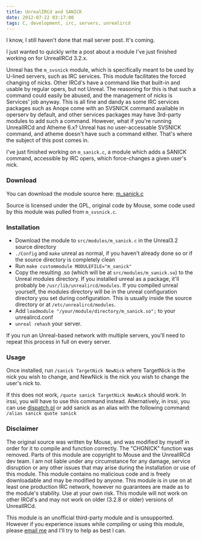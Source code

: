 ```yaml
---
title: UnrealIRCd and SANICK
date: 2012-07-22 03:17:00
tags: C, development, irc, servers, unrealircd
---
```


I know, I still haven't done that mail server post. It's coming.

I just wanted to quickly write a post about a module I've just finished working on for UnrealIRCd 3.2.x.

Unreal has the `m_svsnick` module, which is specifically meant to be used by U-lined servers, such as IRC services. This module facilitates the forced changing of nicks. Other IRCd's have a command like that built-in and usable by regular opers, but not Unreal. The reasoning for this is that such a command could easily be abused, and the management of nicks is Services' job anyway. This is all fine and dandy as some IRC services packages such as Anope come with an SVSNICK command available in operserv by default, and other services packages may have 3rd-party modules to add such a command. However, what if you're running UnrealIRCd and Atheme 6.x? Unreal has no user-accessable SVSNICK command, and atheme doesn't have such a command either. That's where the subject of this post comes in.

I've just finished working on `m_sanick.c`, a module which adds a SANICK command, accessible by IRC opers, which force-changes a given user's nick.

### Download

You can download the module source here: [m_sanick.c][1]

Source is licensed under the GPL, original code by Mouse, some code used by this module was pulled from `m_svsnick.c`.

### Installation

* Download the module to `src/modules/m_sanick.c` in the Unreal3.2 source directory
* `./Config` and `make` unreal as normal, if you haven't already done so or if the source directory is completely clean
* Run `make custommodule MODULEFILE="m_sanick"`
* Copy the resulting .so (which will be at `src/modules/m_sanick.so`) to the Unreal modules directory. If you installed unreal as a package, it'll probably be `/usr/lib/unrealircd/modules`. If you compiled unreal yourself, the modules directory will be in the unreal configuration directory you set during configuration. This is usually inside the source directory or at `/etc/unrealircd/modules`.
* Add `loadmodule "/your/module/directory/m_sanick.so";` to your unrealircd.conf
* `unreal rehash` your server.

If you run an Unreal-based network with multiple servers, you'll need to repeat this process in full on every server.

### Usage

Once installed, run `/sanick TargetNick NewNick` where TargetNick is the nick you wish to change, and NewNick is the nick you wish to change the user's nick to.

If this does not work, `/quote sanick TargetNick NewNick` should work. In irssi, you will have to use this command instead. Alternatively, in irssi, you can use [dispatch.pl][2] or add sanick as an alias with the following command: `/alias sanick quote sanick`

### Disclaimer

The original source was written by Mouse, and was modified by myself in order for it to compile and function correctly. The "CHGNICK" function was removed. Parts of this module are copyright to Mouse and the UnrealIRCd dev team. I am not liable under any circumstance for any damage, service disruption or any other issues that may arise during the installation or use of this module. This module contains no malicious code and is freely downloadable and may be modified by anyone. This module is in use on at least one production IRC network, however no guarantees are made as to the module's stability. Use at your own risk. This module will not work on other IRCd's and may not work on older (3.2.8 or older) versions of UnrealIRCd.

This module is an unofficial third-party module and is unsupported. However if you experience issues while compiling or using this module, please [email me](/about) and I'll try to help as best I can.

[1]: https://pub.maff.scot/code/m_sanick.c
[2]: http://scripts.irssi.org/scripts/dispatch.pl
